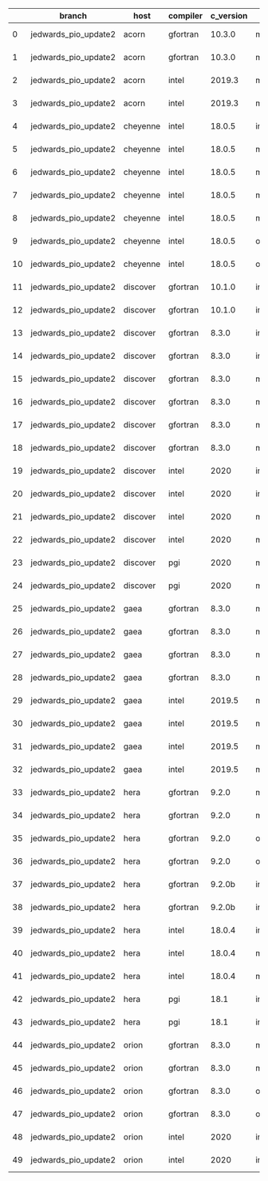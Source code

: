|    | branch               | host     | compiler   | c_version   | mpi      | m_version   | o_g   | os     | build   | u_pass   | u_fail   | s_pass   | s_fail   | e_pass   | e_fail   |   nuopc_pass |   nuopc_fail | artifacts_hash                                                                                                                                                                 | modified                   |
|----|----------------------|----------|------------|-------------|----------|-------------|-------|--------|---------|----------|----------|----------|----------|----------|----------|--------------|--------------|--------------------------------------------------------------------------------------------------------------------------------------------------------------------------------|----------------------------|
|  0 | jedwards_pio_update2 | acorn    | gfortran   | 10.3.0      | mpich3   | 8.1.7       | O     | Linux  | Fail    | fail     | fail     | fail     | fail     | fail     | fail     |            0 |           50 | [artifacts](https://github.com/esmf-org/esmf-test-artifacts/tree/1cd9adf214bb54c67c46600b47f930d8a9aef35a/jedwards_pio_update2/acorn/gfortran/10.3.0/O/mpich3/8.1.7)           | 2022-03-08 22:36:44.606329 |
|  1 | jedwards_pio_update2 | acorn    | gfortran   | 10.3.0      | mpich3   | 8.1.7       | g     | Linux  | Fail    | fail     | fail     | fail     | fail     | fail     | fail     |            0 |           50 | [artifacts](https://github.com/esmf-org/esmf-test-artifacts/tree/622e55cfb542a017a475c6862de74e6b1f094403/jedwards_pio_update2/acorn/gfortran/10.3.0/g/mpich3/8.1.7)           | 2022-03-08 22:36:44.606319 |
|  2 | jedwards_pio_update2 | acorn    | intel      | 2019.3      | mpi      | 8.1.7       | O     | Linux  | Fail    | fail     | fail     | fail     | fail     | fail     | fail     |            0 |           50 | [artifacts](https://github.com/esmf-org/esmf-test-artifacts/tree/f37d11f439660bff8c3b34ac8dd6a184cb5cc9b3/jedwards_pio_update2/acorn/intel/2019.3/O/mpi/8.1.7)                 | 2022-03-08 22:36:44.606324 |
|  3 | jedwards_pio_update2 | acorn    | intel      | 2019.3      | mpi      | 8.1.7       | g     | Linux  | Fail    | fail     | fail     | fail     | fail     | fail     | fail     |            0 |           50 | [artifacts](https://github.com/esmf-org/esmf-test-artifacts/tree/9398da2b204080d6cc7abde5314fde110827b970/jedwards_pio_update2/acorn/intel/2019.3/g/mpi/8.1.7)                 | 2022-03-08 22:36:44.606300 |
|  4 | jedwards_pio_update2 | cheyenne | intel      | 18.0.5      | intelmpi | 2018.4.274  | O     | Linux  | Fail    | 13647    | 0        | 49       | 0        | 80       | 0        |           50 |            0 | [artifacts](https://github.com/esmf-org/esmf-test-artifacts/tree/92d9954f2f0c6cc9ad43d4634ab7cf3ac87fc114/jedwards_pio_update2/cheyenne/intel/18.0.5/O/intelmpi/2018.4.274)    | 2022-03-08 22:37:53.079767 |
|  5 | jedwards_pio_update2 | cheyenne | intel      | 18.0.5      | mpiuni   | none        | O     | Linux  | Fail    | 12121    | 0        | 8        | 0        | 43       | 0        |            0 |           50 | [artifacts](https://github.com/esmf-org/esmf-test-artifacts/tree/c2a32144edf3711076278fc7792ab865482e9ab1/jedwards_pio_update2/cheyenne/intel/18.0.5/O/mpiuni/none)            | 2022-03-08 22:37:53.079737 |
|  6 | jedwards_pio_update2 | cheyenne | intel      | 18.0.5      | mpiuni   | none        | g     | Linux  | Fail    | 12121    | 0        | 8        | 0        | 43       | 0        |            0 |           50 | [artifacts](https://github.com/esmf-org/esmf-test-artifacts/tree/eeebb401680f20dca576fc5bbe83f6e76f814ceb/jedwards_pio_update2/cheyenne/intel/18.0.5/g/mpiuni/none)            | 2022-03-08 22:37:53.079805 |
|  7 | jedwards_pio_update2 | cheyenne | intel      | 18.0.5      | mpt      | 2.19        | O     | Linux  | Fail    | 13647    | 0        | 49       | 0        | 80       | 0        |            0 |           50 | [artifacts](https://github.com/esmf-org/esmf-test-artifacts/tree/c7ede6497047613261b6112a8628c83d12043133/jedwards_pio_update2/cheyenne/intel/18.0.5/O/mpt/2.19)               | 2022-03-08 22:37:53.079818 |
|  8 | jedwards_pio_update2 | cheyenne | intel      | 18.0.5      | mpt      | 2.19        | g     | Linux  | Fail    | 13258    | 389      | 49       | 0        | 79       | 1        |            0 |           50 | [artifacts](https://github.com/esmf-org/esmf-test-artifacts/tree/650b5291fc9e1afa310910d9fc91060b25dc63cd/jedwards_pio_update2/cheyenne/intel/18.0.5/g/mpt/2.19)               | 2022-03-08 22:37:53.079780 |
|  9 | jedwards_pio_update2 | cheyenne | intel      | 18.0.5      | openmpi  | 3.1.4       | O     | Linux  | Fail    | 13647    | 0        | 49       | 0        | 80       | 0        |           50 |            0 | [artifacts](https://github.com/esmf-org/esmf-test-artifacts/tree/cb15818af6538e0ef344a83de9cf26a80fb25235/jedwards_pio_update2/cheyenne/intel/18.0.5/O/openmpi/3.1.4)          | 2022-03-08 22:37:53.079754 |
| 10 | jedwards_pio_update2 | cheyenne | intel      | 18.0.5      | openmpi  | 3.1.4       | g     | Linux  | Fail    | 13258    | 389      | 49       | 0        | 79       | 1        |           34 |           16 | [artifacts](https://github.com/esmf-org/esmf-test-artifacts/tree/ac7a67e614ebcfd634e614d901b606c51698d83a/jedwards_pio_update2/cheyenne/intel/18.0.5/g/openmpi/3.1.4)          | 2022-03-08 22:37:53.079684 |
| 11 | jedwards_pio_update2 | discover | gfortran   | 10.1.0      | intelmpi | 19.1.3.304  | O     | Linux  | Fail    | 13632    | 15       | 49       | 0        | 80       | 0        |           50 |            0 | [artifacts](https://github.com/esmf-org/esmf-test-artifacts/tree/3c15099d7f8531411553e9f95e8e6ca3d33deacc/jedwards_pio_update2/discover/gfortran/10.1.0/O/intelmpi/19.1.3.304) | 2022-03-08 22:40:14.550540 |
| 12 | jedwards_pio_update2 | discover | gfortran   | 10.1.0      | intelmpi | 19.1.3.304  | g     | Linux  | Fail    | 13632    | 15       | 49       | 0        | 80       | 0        |           50 |            0 | [artifacts](https://github.com/esmf-org/esmf-test-artifacts/tree/de73580c4d48b3e4ac115a8fcfcf2810e86c6799/jedwards_pio_update2/discover/gfortran/10.1.0/g/intelmpi/19.1.3.304) | 2022-03-08 22:40:14.550696 |
| 13 | jedwards_pio_update2 | discover | gfortran   | 8.3.0       | intelmpi | 19.1.3.304  | O     | Linux  | Fail    | 13632    | 15       | 49       | 0        | 80       | 0        |           50 |            0 | [artifacts](https://github.com/esmf-org/esmf-test-artifacts/tree/f30f9c006bf19b5f8178830366ddf7dcde7df816/jedwards_pio_update2/discover/gfortran/8.3.0/O/intelmpi/19.1.3.304)  | 2022-03-08 22:40:14.550645 |
| 14 | jedwards_pio_update2 | discover | gfortran   | 8.3.0       | intelmpi | 19.1.3.304  | g     | Linux  | Fail    | 13632    | 15       | 49       | 0        | 80       | 0        |           50 |            0 | [artifacts](https://github.com/esmf-org/esmf-test-artifacts/tree/8424f1c48d0061c35e018bf9b671844df47a9034/jedwards_pio_update2/discover/gfortran/8.3.0/g/intelmpi/19.1.3.304)  | 2022-03-08 22:40:14.550623 |
| 15 | jedwards_pio_update2 | discover | gfortran   | 8.3.0       | mpiuni   | none        | O     | Linux  | Fail    | 12121    | 0        | 8        | 0        | 43       | 0        |            0 |           50 | [artifacts](https://github.com/esmf-org/esmf-test-artifacts/tree/14bdee0a59ccf84626223363a7b8c4e4a15abd93/jedwards_pio_update2/discover/gfortran/8.3.0/O/mpiuni/none)          | 2022-03-08 22:40:14.550571 |
| 16 | jedwards_pio_update2 | discover | gfortran   | 8.3.0       | mpiuni   | none        | g     | Linux  | Fail    | 12121    | 0        | 8        | 0        | 43       | 0        |            0 |           50 | [artifacts](https://github.com/esmf-org/esmf-test-artifacts/tree/a986dd0b67d3f91c80c25807dc9ddabd7fbe055b/jedwards_pio_update2/discover/gfortran/8.3.0/g/mpiuni/none)          | 2022-03-08 22:40:14.550688 |
| 17 | jedwards_pio_update2 | discover | gfortran   | 8.3.0       | mpt      | 2.17        | O     | Linux  | Fail    | 13647    | 0        | 49       | 0        | 80       | 0        |           46 |            4 | [artifacts](https://github.com/esmf-org/esmf-test-artifacts/tree/9bb8e39b2fca6c9507d8945d988060c8fda87681/jedwards_pio_update2/discover/gfortran/8.3.0/O/mpt/2.17)             | 2022-03-08 22:40:14.550678 |
| 18 | jedwards_pio_update2 | discover | gfortran   | 8.3.0       | mpt      | 2.17        | g     | Linux  | Fail    | 13647    | 0        | 49       | 0        | 80       | 0        |           46 |            4 | [artifacts](https://github.com/esmf-org/esmf-test-artifacts/tree/2b1f6b822123f07ff853356ccc5864abc929b82d/jedwards_pio_update2/discover/gfortran/8.3.0/g/mpt/2.17)             | 2022-03-08 22:40:14.550704 |
| 19 | jedwards_pio_update2 | discover | intel      | 2020        | intelmpi | 19.1.3.304  | O     | Linux  | Fail    | 13647    | 0        | 49       | 0        | 80       | 0        |           50 |            0 | [artifacts](https://github.com/esmf-org/esmf-test-artifacts/tree/7a789ada655ef2a0d7a86f917d9e2718feafafe2/jedwards_pio_update2/discover/intel/2020/O/intelmpi/19.1.3.304)      | 2022-03-08 22:40:14.550609 |
| 20 | jedwards_pio_update2 | discover | intel      | 2020        | intelmpi | 19.1.3.304  | g     | Linux  | Fail    | 13258    | 389      | 49       | 0        | 79       | 1        |            0 |            0 | [artifacts](https://github.com/esmf-org/esmf-test-artifacts/tree/9fff3a8f067730a2e203270a80ba4af4f410f80a/jedwards_pio_update2/discover/intel/2020/g/intelmpi/19.1.3.304)      | 2022-03-08 22:40:14.550656 |
| 21 | jedwards_pio_update2 | discover | intel      | 2020        | mpt      | 2.17        | O     | Linux  | Fail    | fail     | fail     | fail     | fail     | fail     | fail     |            0 |           50 | [artifacts](https://github.com/esmf-org/esmf-test-artifacts/tree/5a9da317a7340b00aca7d723583d760067a486b6/jedwards_pio_update2/discover/intel/2020/O/mpt/2.17)                 | 2022-03-08 22:40:14.550636 |
| 22 | jedwards_pio_update2 | discover | intel      | 2020        | mpt      | 2.17        | g     | Linux  | Fail    | fail     | fail     | fail     | fail     | fail     | fail     |            0 |           50 | [artifacts](https://github.com/esmf-org/esmf-test-artifacts/tree/818930f7b1f007568f20f88fa1c4ee95fd956ec8/jedwards_pio_update2/discover/intel/2020/g/mpt/2.17)                 | 2022-03-08 22:40:14.550585 |
| 23 | jedwards_pio_update2 | discover | pgi        | 2020        | mpiuni   | none        | O     | Linux  | Fail    | 11499    | 622      | 6        | 2        | 40       | 3        |            0 |           50 | [artifacts](https://github.com/esmf-org/esmf-test-artifacts/tree/7bbe658203975f5362d294f9ca4a129c45cfec4a/jedwards_pio_update2/discover/pgi/2020/O/mpiuni/none)                | 2022-03-08 22:40:14.550668 |
| 24 | jedwards_pio_update2 | discover | pgi        | 2020        | mpiuni   | none        | g     | Linux  | Fail    | 11499    | 622      | 4        | 4        | 40       | 3        |            0 |           50 | [artifacts](https://github.com/esmf-org/esmf-test-artifacts/tree/d68106969edc3578d29017d25ea97b3896eca652/jedwards_pio_update2/discover/pgi/2020/g/mpiuni/none)                | 2022-03-08 22:40:14.550597 |
| 25 | jedwards_pio_update2 | gaea     | gfortran   | 8.3.0       | mpi      | 7.7.11      | O     | Unicos | Fail    | 13646    | 1        | 49       | 0        | 80       | 0        |           47 |            3 | [artifacts](https://github.com/esmf-org/esmf-test-artifacts/tree/416eb70c7e1c7555420ec9a045d78002888028d3/jedwards_pio_update2/gaea/gfortran/8.3.0/O/mpi/7.7.11)               | 2022-03-08 22:41:35.278348 |
| 26 | jedwards_pio_update2 | gaea     | gfortran   | 8.3.0       | mpi      | 7.7.11      | g     | Unicos | Fail    | 13257    | 390      | 49       | 0        | 79       | 1        |           31 |           19 | [artifacts](https://github.com/esmf-org/esmf-test-artifacts/tree/ab4ea8b14e9aae25ce5b34e2f08756fe339abffa/jedwards_pio_update2/gaea/gfortran/8.3.0/g/mpi/7.7.11)               | 2022-03-08 22:41:35.278340 |
| 27 | jedwards_pio_update2 | gaea     | gfortran   | 8.3.0       | mpiuni   | none        | O     | Unicos | Fail    | 12121    | 0        | 8        | 0        | 43       | 0        |            0 |           50 | [artifacts](https://github.com/esmf-org/esmf-test-artifacts/tree/1f76870e11387f44c491a5a6c275e678fdf3ff20/jedwards_pio_update2/gaea/gfortran/8.3.0/O/mpiuni/none)              | 2022-03-08 22:41:35.278344 |
| 28 | jedwards_pio_update2 | gaea     | gfortran   | 8.3.0       | mpiuni   | none        | g     | Unicos | Fail    | 12121    | 0        | 8        | 0        | 43       | 0        |            0 |           50 | [artifacts](https://github.com/esmf-org/esmf-test-artifacts/tree/557adc39060a0e5cc06e9e2d123dcd145b490160/jedwards_pio_update2/gaea/gfortran/8.3.0/g/mpiuni/none)              | 2022-03-08 22:41:35.278335 |
| 29 | jedwards_pio_update2 | gaea     | intel      | 2019.5      | mpi      | 7.7.11      | O     | Unicos | Fail    | 13632    | 15       | 49       | 0        | 80       | 0        |           47 |            3 | [artifacts](https://github.com/esmf-org/esmf-test-artifacts/tree/4233e841a40e8977e5ad50dd47c80c22811fcd3d/jedwards_pio_update2/gaea/intel/2019.5/O/mpi/7.7.11)                 | 2022-03-08 22:41:35.278355 |
| 30 | jedwards_pio_update2 | gaea     | intel      | 2019.5      | mpi      | 7.7.11      | g     | Unicos | Fail    | 13632    | 15       | 49       | 0        | 80       | 0        |           47 |            3 | [artifacts](https://github.com/esmf-org/esmf-test-artifacts/tree/86da921c35b1338fdaf05d430c5a77db4aa6545f/jedwards_pio_update2/gaea/intel/2019.5/g/mpi/7.7.11)                 | 2022-03-08 22:41:35.278360 |
| 31 | jedwards_pio_update2 | gaea     | intel      | 2019.5      | mpiuni   | none        | O     | Unicos | Fail    | 12106    | 15       | 8        | 0        | 43       | 0        |            0 |           50 | [artifacts](https://github.com/esmf-org/esmf-test-artifacts/tree/d24383b80d13a303f723c0d63be018fb794feb9f/jedwards_pio_update2/gaea/intel/2019.5/O/mpiuni/none)                | 2022-03-08 22:41:35.278314 |
| 32 | jedwards_pio_update2 | gaea     | intel      | 2019.5      | mpiuni   | none        | g     | Unicos | Fail    | 12106    | 15       | 8        | 0        | 43       | 0        |            0 |           50 | [artifacts](https://github.com/esmf-org/esmf-test-artifacts/tree/a2b1fc67bb2e92fde40a9d9b11a6f77fd1c81c65/jedwards_pio_update2/gaea/intel/2019.5/g/mpiuni/none)                | 2022-03-08 22:41:35.278352 |
| 33 | jedwards_pio_update2 | hera     | gfortran   | 9.2.0       | mpiuni   | none        | O     | Linux  | Fail    | 12121    | 0        | 8        | 0        | 43       | 0        |            0 |           50 | [artifacts](https://github.com/esmf-org/esmf-test-artifacts/tree/eda78dc342cd98bdb054158afcbe169e4020b7f5/jedwards_pio_update2/hera/gfortran/9.2.0/O/mpiuni/none)              | 2022-03-08 22:43:31.010487 |
| 34 | jedwards_pio_update2 | hera     | gfortran   | 9.2.0       | mpiuni   | none        | g     | Linux  | Fail    | 12121    | 0        | 8        | 0        | 43       | 0        |            0 |           50 | [artifacts](https://github.com/esmf-org/esmf-test-artifacts/tree/8817a8fa7f6283bf7e01a7c735e8d7b7e3a6f424/jedwards_pio_update2/hera/gfortran/9.2.0/g/mpiuni/none)              | 2022-03-08 22:43:31.010477 |
| 35 | jedwards_pio_update2 | hera     | gfortran   | 9.2.0       | openmpi  | 3.1.4       | O     | Linux  | Fail    | fail     | fail     | fail     | fail     | fail     | fail     |            0 |           50 | [artifacts](https://github.com/esmf-org/esmf-test-artifacts/tree/468d0194c657732960dc8d7c15e43121d041b839/jedwards_pio_update2/hera/gfortran/9.2.0/O/openmpi/3.1.4)            | 2022-03-08 22:43:31.010494 |
| 36 | jedwards_pio_update2 | hera     | gfortran   | 9.2.0       | openmpi  | 3.1.4       | g     | Linux  | Fail    | fail     | fail     | fail     | fail     | fail     | fail     |            0 |           50 | [artifacts](https://github.com/esmf-org/esmf-test-artifacts/tree/81cfa85b45eb70adb583a49844dadaaad58b96d7/jedwards_pio_update2/hera/gfortran/9.2.0/g/openmpi/3.1.4)            | 2022-03-08 22:43:31.010482 |
| 37 | jedwards_pio_update2 | hera     | gfortran   | 9.2.0b      | intelmpi | 2020        | O     | Linux  | Fail    | 0        | 8769     | 0        | 49       | 0        | 80       |            0 |           50 | [artifacts](https://github.com/esmf-org/esmf-test-artifacts/tree/0c7eee80d1f895a8fda4b8ff9c75343c9762a25b/jedwards_pio_update2/hera/gfortran/9.2.0b/O/intelmpi/2020)           | 2022-03-08 22:43:31.010501 |
| 38 | jedwards_pio_update2 | hera     | gfortran   | 9.2.0b      | intelmpi | 2020        | g     | Linux  | Fail    | 0        | 8769     | 0        | 49       | 0        | 80       |            0 |           50 | [artifacts](https://github.com/esmf-org/esmf-test-artifacts/tree/df3486c952a34160daae547951d0a7a2b38f9b84/jedwards_pio_update2/hera/gfortran/9.2.0b/g/intelmpi/2020)           | 2022-03-08 22:43:31.010468 |
| 39 | jedwards_pio_update2 | hera     | intel      | 18.0.4      | intelmpi | 2018.4.274  | O     | Linux  | Fail    | fail     | fail     | fail     | fail     | fail     | fail     |            0 |           50 | [artifacts](https://github.com/esmf-org/esmf-test-artifacts/tree/d2206787f1ff7a6eefe2dd7f2e6fc228b6bc746e/jedwards_pio_update2/hera/intel/18.0.4/O/intelmpi/2018.4.274)        | 2022-03-08 22:43:31.010473 |
| 40 | jedwards_pio_update2 | hera     | intel      | 18.0.4      | mpiuni   | none        | O     | Linux  | Fail    | 12121    | 0        | 8        | 0        | 43       | 0        |            0 |           50 | [artifacts](https://github.com/esmf-org/esmf-test-artifacts/tree/45a5601cd50cbbbbbc3a5e33322018b0b60c56bf/jedwards_pio_update2/hera/intel/18.0.4/O/mpiuni/none)                | 2022-03-08 22:43:31.010508 |
| 41 | jedwards_pio_update2 | hera     | intel      | 18.0.4      | mpiuni   | none        | g     | Linux  | Fail    | 12121    | 0        | 8        | 0        | 43       | 0        |            0 |           50 | [artifacts](https://github.com/esmf-org/esmf-test-artifacts/tree/25492ec1d7fa180b7f6e45f9337130eca5d43f3e/jedwards_pio_update2/hera/intel/18.0.4/g/mpiuni/none)                | 2022-03-08 22:43:31.010490 |
| 42 | jedwards_pio_update2 | hera     | pgi        | 18.1        | intelmpi | 2018.0.4    | O     | Linux  | Fail    | fail     | fail     | fail     | fail     | fail     | fail     |            0 |           50 | [artifacts](https://github.com/esmf-org/esmf-test-artifacts/tree/60e80fc10888feeac94023ada3026e3b94216a28/jedwards_pio_update2/hera/pgi/18.1/O/intelmpi/2018.0.4)              | 2022-03-08 22:43:31.010505 |
| 43 | jedwards_pio_update2 | hera     | pgi        | 18.1        | intelmpi | 2018.0.4    | g     | Linux  | Fail    | fail     | fail     | fail     | fail     | fail     | fail     |            0 |           50 | [artifacts](https://github.com/esmf-org/esmf-test-artifacts/tree/370f41184ed6ab010500116a4781051be6bb4250/jedwards_pio_update2/hera/pgi/18.1/g/intelmpi/2018.0.4)              | 2022-03-08 22:43:31.010498 |
| 44 | jedwards_pio_update2 | orion    | gfortran   | 8.3.0       | mpiuni   | none        | O     | Linux  | Fail    | 12121    | 0        | 8        | 0        | 43       | 0        |            0 |           50 | [artifacts](https://github.com/esmf-org/esmf-test-artifacts/tree/d0292b5f01786af972dfb120a86a7594df6043ce/jedwards_pio_update2/orion/gfortran/8.3.0/O/mpiuni/none)             | 2022-03-08 22:31:30.562923 |
| 45 | jedwards_pio_update2 | orion    | gfortran   | 8.3.0       | mpiuni   | none        | g     | Linux  | Fail    | 12121    | 0        | 8        | 0        | 43       | 0        |            0 |           50 | [artifacts](https://github.com/esmf-org/esmf-test-artifacts/tree/aedfa957dee1ca393188fe7e160e1364c05d702f/jedwards_pio_update2/orion/gfortran/8.3.0/g/mpiuni/none)             | 2022-03-08 22:31:30.562885 |
| 46 | jedwards_pio_update2 | orion    | gfortran   | 8.3.0       | openmpi  | 4.0.2       | O     | Linux  | Fail    | 13647    | 0        | 49       | 0        | 80       | 0        |           50 |            0 | [artifacts](https://github.com/esmf-org/esmf-test-artifacts/tree/f4a23caf5c69498b8182341430319116ad0db6ce/jedwards_pio_update2/orion/gfortran/8.3.0/O/openmpi/4.0.2)           | 2022-03-08 22:31:30.562928 |
| 47 | jedwards_pio_update2 | orion    | gfortran   | 8.3.0       | openmpi  | 4.0.2       | g     | Linux  | Fail    | 13258    | 389      | 49       | 0        | 79       | 1        |           34 |           16 | [artifacts](https://github.com/esmf-org/esmf-test-artifacts/tree/10afe3904a50184d3b6b8deeb5b7a15f5fd0eb0a/jedwards_pio_update2/orion/gfortran/8.3.0/g/openmpi/4.0.2)           | 2022-03-08 22:31:30.562914 |
| 48 | jedwards_pio_update2 | orion    | intel      | 2020        | intelmpi | 2020.2      | O     | Linux  | Fail    | fail     | fail     | fail     | fail     | fail     | fail     |            0 |            0 | [artifacts](https://github.com/esmf-org/esmf-test-artifacts/tree/5a1ef5fdbf3591c000a7b003aa29425e93eb548d/jedwards_pio_update2/orion/intel/2020/O/intelmpi/2020.2)             | 2022-03-08 22:31:30.562905 |
| 49 | jedwards_pio_update2 | orion    | intel      | 2020        | intelmpi | 2020.2      | g     | Linux  | Fail    | fail     | fail     | fail     | fail     | fail     | fail     |            0 |            0 | [artifacts](https://github.com/esmf-org/esmf-test-artifacts/tree/832a8af31c0c350c2f4170a2b3b4e42b0cf010c5/jedwards_pio_update2/orion/intel/2020/g/intelmpi/2020.2)             | 2022-03-08 22:31:30.562919 |